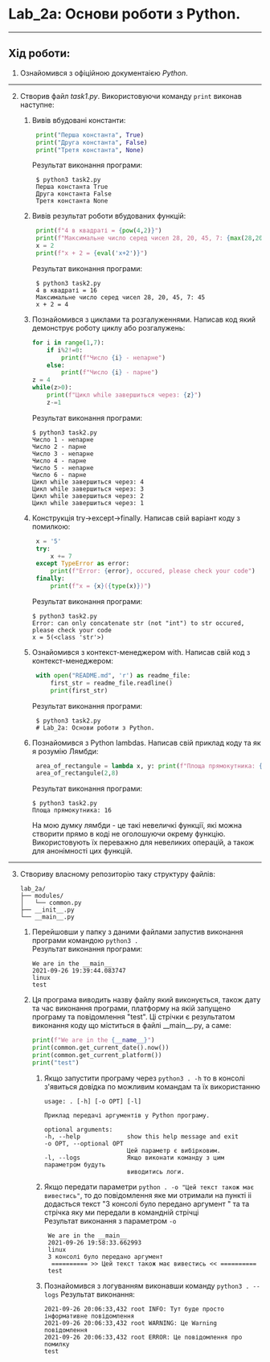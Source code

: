 # Lab_2a: Основи роботи з Python.

****

## Хід роботи:

1. Ознайомився з офіційною документаією _Python_.

****
2. Створив файл _task1.py_. Використовуючи команду `print` виконав наступне:
    1. Вивів вбудовані константи:
       ```python
        print("Перша константа", True)
        print("Друга константа", False)
        print("Третя константа", None)
       ```
       Результат виконання програми:
       ```
        $ python3 task2.py
        Перша константа True
        Друга константа False
        Третя константа None
       ``` 
    2. Вивів результат роботи вбудованих функцій:
       ```python
        print(f"4 в квадраті = {pow(4,2)}")
        print(f"Максимальне число серед чисел 28, 20, 45, 7: {max(28,20,45,7)}")
        x = 2
        print(f"x + 2 = {eval('x+2')}")
       ```

       Результат виконання програми:
       ```
        $ python3 task2.py
        4 в квадраті = 16
        Максимальне число серед чисел 28, 20, 45, 7: 45
        x + 2 = 4
       ```
    3. Познайомився з циклами та розгалуженнями. Написав код який демонструє роботу циклу або розгалужень:
        ```python
        for i in range(1,7):
            if i%2!=0:
                print(f"Число {i} - непарне")
            else:
                print(f"Число {i} - парне")
        z = 4
        while(z>0):
            print(f"Цикл while завершиться через: {z}")
            z-=1
       ```
       Результат виконання програми:
       ```
       $ python3 task2.py
       Число 1 - непарне
       Число 2 - парне
       Число 3 - непарне
       Число 4 - парне
       Число 5 - непарне
       Число 6 - парне
       Цикл while завершиться через: 4
       Цикл while завершиться через: 3
       Цикл while завершиться через: 2
       Цикл while завершиться через: 1
       ```
    4. Конструкція try->except->finally. Написав свій варіант коду з помилкою:
       ```python
        x = '5'
        try:
            x += 7
        except TypeError as error:
            print(f"Error: {error}, occured, please check your code")
        finally:
            print(f"x = {x}({type(x)})")
       ```
       Результат виконання програми:
        ```
       $ python3 task2.py
       Error: can only concatenate str (not "int") to str occured, please check your code
       x = 5(<class 'str'>)
       ```
    5. Ознайомився з контекст-менеджером with. Написав свій код з контекст-менеджером:
       ```python
        with open("README.md", 'r') as readme_file:
            first_str = readme_file.readline()
            print(first_str)
       ```
       Результат виконання програми:
       ```
        $ python3 task2.py
        # Lab_2a: Основи роботи з Python.
       ```
    6. Познайомився з Python lambdas. Написав свій приклад коду та як я розумію Лямбди:
       ```python
        area_of_rectangule = lambda x, y: print(f"Площа прямокутника: {x*y}")
        area_of_rectangule(2,8)
       ```
       Результат виконання програми:
       ```
       $ python3 task2.py
       Площа прямокутника: 16
       ```
       На мою думку лямбди - це такі невеличкі функції, які можна створити прямо в коді не оголошуючи окрему функцію.
       Використовують їх переважно для невеликих операцій, а також для анонімності цих функцій.
****
3. Створиву власному репозиторію таку структуру файлів:
    ```
    lab_2a/
    ├── modules/
    │   └── common.py
    ├── __init__.py
    └── __main__.py
   ```
   1. Перейшовши у папку з даними файлами запустив виконання програми командою `python3 .`  
        Результат виконання програми:
      ```
      We are in the __main__
      2021-09-26 19:39:44.083747
      linux
      test
      ```
   2. Ця програма виводить назву файлу який виконується, також дату та час виконання програми, платформу на якій запущено програму та повідомлення "test". Ці стрічки є результатом виконання коду що міститься в файлі \_\_main__.py, а саме:
        ```python
        print(f"We are in the {__name__}")
        print(common.get_current_date().now())
        print(common.get_current_platform())
        print("test")
       ```
      1. Якщо запустити програму через `python3 . -h` то в консолі з'явиться довідка по можливим командам та їх використанню
            ```
            usage: . [-h] [-o OPT] [-l]

            Приклад передачі аргументів у Python програму.

            optional arguments:
            -h, --help             show this help message and exit
            -o OPT, --optional OPT 
                                   Цей параметр є вибірковим.
            -l, --logs             Якщо виконати команду з цим параметром будуть
                                   виводитись логи.
         ```
      2. Якщо передати параметри `python . -o "Цей текст також має вивестись"`, то до повідомлення яке ми отримали на пункті ii додасться текст "З консолі було передано аргумент
" та та стрічка яку ми передали в командній стрічці  
            Результат виконання з параметром `-o`  
            ```
             We are in the __main__
             2021-09-26 19:58:33.662993
             linux
             З консолі було передано аргумент
              ========== >> Цей текст також має вивестись << ==========
             test
            ```
      3. Познайомився з логуванням виконавши команду `python3 . --logs`
            Результат виконання:
            ```
            2021-09-26 20:06:33,432 root INFO: Тут буде просто інформативне повідомлення
            2021-09-26 20:06:33,432 root WARNING: Це Warning повідомлення
            2021-09-26 20:06:33,432 root ERROR: Це повідомлення про помилку
            test
         ```
